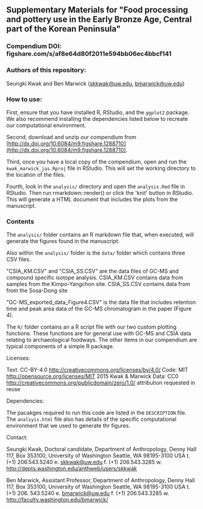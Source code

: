 ## Supplementary Materials for "Food processing and pottery use in the Early Bronze Age, Central part of the Korean Peninsula"

### Compendium DOI: figshare.com/s/af8e64d80f2011e594bb06ec4bbcf141

### Authors of this repository:
Seungki Kwak and Ben Marwick (skkwak@uw.edu, bmarwick@uw.edu)

### How to use:

First, ensure that you have installed R, RStudio, and the `ggplot2` package. We also recommend installing the dependencies listed below to recreate our computational environment. 

Second, download and unzip our compendium from [http://dx.doi.org/10.6084/m9.figshare.1288710](http://dx.doi.org/10.6084/m9.figshare.1288710).

Third, once you have a local copy of the compendium, open and run the `kwak_marwick_jas.Rproj` file in RStudio. This will set the working directory to the location of the files.

Fourth, look in the `analysis/` directory and open the `analysis.Rmd` file in RStudio. Then run rmarkdown::render() or click the 'knit' button in RStudio. This will generate a HTML document that includes the plots from the manuscript. 

### Contents

The `analysis/` folder contains an R markdown file that, when executed, will generate the figures found in the manuscript.

Also within the `analysis/` folder is the `data/` folder which contains three CSV files. 

"CSIA_KM.CSV" and "CSIA_SS.CSV" are the data files of GC-MS and compound specific isotope analysis. CSIA_KM.CSV contains data from samples from the Kimpo-Yangchon site. CSIA_SS.CSV contains data from  from the Sosa-Dong site

"GC-MS_exported_data_Figure4.CSV" is the data file that includes retention time and peak area data of the GC-MS chromatogram in the paper (Figure 4).

The `R/` folder contains an a R script file with our two custom plotting functions. These functions are for general use with GC-MS and CSIA data relating to archaeological foodways. The other items in our compendium are typical components of a simple R package. 

Licenses:

Text: CC-BY-4.0 http://creativecommons.org/licenses/by/4.0/
Code: MIT http://opensource.org/licenses/MIT 2015 Kwak & Marwick
Data: CC0 http://creativecommons.org/publicdomain/zero/1.0/ attribution requested in reuse

Dependencies:

The pacakges required to run this code are listed in the `DESCRIPTION` file. The `analsyis.html` file also has details of the specific computational environment that we used to generate thr figures.

Contact:

Seungki Kwak, Doctoral candidate, Department of Anthropology, Denny Hall 117, Box 353100, University of Washington Seattle, WA 98195-3100 USA
t. (+1) 206.543.5240 e. skkwak@uw.edu f. (+1) 206.543.3285 w. http://depts.washington.edu/anthweb/users/skkwak

Ben Marwick, Assistant Professor, Department of Anthropology, Denny Hall 117, Box 353100, University of Washington Seattle, WA 98195-3100 USA
t. (+1) 206. 543.5240 e. bmarwick@uw.edu f. (+1) 206.543.3285 w. http://faculty.washington.edu/bmarwick/
